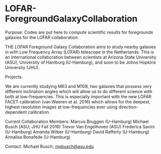 # LOFAR-ForegroundGalaxyCollaboration

Purpose: Codes are put here to compute scientific results for foregrounds galaxies for the LOFAR collaboration.

THE LOFAR Foreground Galaxy Collaboration aims to study nearby galaxies in with Low Frequency Array (LOFAR) telescope in the Netherlands. This is an international collaboration between scientists at Arizona State University (ASU), University of Hamburg (U-Hamburg), and soon to be Johns Hopkins University (JHU).

Projects:

We are currently studying M63 and M108, two galaxies that possess very different inclination angles which will allow us to do different science with both at low-frequencies. This is especially important with the new LOFAR FACET calibration (van Weeren et al. 2016) which allows for the deepest, highest resolution images at low-frequencies ever using direction-dependent calibration.


Current Collaboration Members:
Marcus Bruggen (U-Hamburg)
Michael Busch (ASU; JHU Fall 2016)
Trevor Van Engelhoven (ASU)
Frederica Savini (U-Hamburg)
Amanda Wilber (U-Hamburg)
David Rafferty (U-Hamburg)
Annalisa Bonafede (U-Hamburg)

Contact:
Michael Busch; mpbusch@asu.edu
